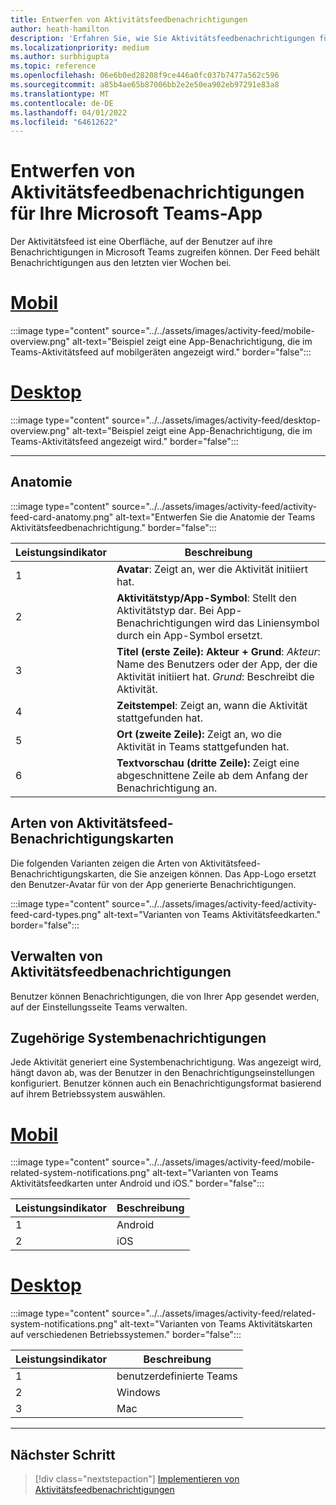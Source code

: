 ```yaml
---
title: Entwerfen von Aktivitätsfeedbenachrichtigungen
author: heath-hamilton
description: 'Erfahren Sie, wie Sie Aktivitätsfeedbenachrichtigungen für Ihre Teams-App entwerfen und das Teams UI Kit erhalten. Entwickeln von Benachrichtigungen aus Teams Kanal in Visual Studio C #'
ms.localizationpriority: medium
ms.author: surbhigupta
ms.topic: reference
ms.openlocfilehash: 06e6b0ed28208f9ce446a0fc037b7477a562c596
ms.sourcegitcommit: a85b4ae65b87006bb2e2e50ea902eb97291e83a8
ms.translationtype: MT
ms.contentlocale: de-DE
ms.lasthandoff: 04/01/2022
ms.locfileid: "64612622"
---
```

# <a name="designing-activity-feed-notifications-for-your-microsoft-teams-app"></a>Entwerfen von Aktivitätsfeedbenachrichtigungen für Ihre Microsoft Teams-App

Der Aktivitätsfeed ist eine Oberfläche, auf der Benutzer auf ihre Benachrichtigungen in Microsoft Teams zugreifen können. Der Feed behält Benachrichtigungen aus den letzten vier Wochen bei.

# <a name="mobile"></a>[Mobil](#tab/mobile)

:::image type="content" source="../../assets/images/activity-feed/mobile-overview.png" alt-text="Beispiel zeigt eine App-Benachrichtigung, die im Teams-Aktivitätsfeed auf mobilgeräten angezeigt wird." border="false":::

# <a name="desktop"></a>[Desktop](#tab/desktop)

:::image type="content" source="../../assets/images/activity-feed/desktop-overview.png" alt-text="Beispiel zeigt eine App-Benachrichtigung, die im Teams-Aktivitätsfeed angezeigt wird." border="false":::

---

## <a name="anatomy"></a>Anatomie

:::image type="content" source="../../assets/images/activity-feed/activity-feed-card-anatomy.png" alt-text="Entwerfen Sie die Anatomie der Teams Aktivitätsfeedbenachrichtigung." border="false":::

|Leistungsindikator|Beschreibung|
|----------|-----------|
|1|**Avatar**: Zeigt an, wer die Aktivität initiiert hat.|
|2|**Aktivitätstyp/App-Symbol**: Stellt den Aktivitätstyp dar. Bei App-Benachrichtigungen wird das Liniensymbol durch ein App-Symbol ersetzt.|
|3|**Titel (erste Zeile): Akteur + Grund**: *Akteur*: Name des Benutzers oder der App, der die Aktivität initiiert hat. *Grund*: Beschreibt die Aktivität.|
|4|**Zeitstempel**: Zeigt an, wann die Aktivität stattgefunden hat.|
|5|**Ort (zweite Zeile):** Zeigt an, wo die Aktivität in Teams stattgefunden hat.|
|6 |**Textvorschau (dritte Zeile):** Zeigt eine abgeschnittene Zeile ab dem Anfang der Benachrichtigung an.|

## <a name="types-of-activity-feed-notification-cards"></a>Arten von Aktivitätsfeed-Benachrichtigungskarten

Die folgenden Varianten zeigen die Arten von Aktivitätsfeed-Benachrichtigungskarten, die Sie anzeigen können. Das App-Logo ersetzt den Benutzer-Avatar für von der App generierte Benachrichtigungen.

:::image type="content" source="../../assets/images/activity-feed/activity-feed-card-types.png" alt-text="Varianten von Teams Aktivitätsfeedkarten." border="false":::

## <a name="manage-activity-feed-notifications"></a>Verwalten von Aktivitätsfeedbenachrichtigungen

Benutzer können Benachrichtigungen, die von Ihrer App gesendet werden, auf der Einstellungsseite Teams verwalten.

## <a name="related-system-notifications"></a>Zugehörige Systembenachrichtigungen

Jede Aktivität generiert eine Systembenachrichtigung. Was angezeigt wird, hängt davon ab, was der Benutzer in den Benachrichtigungseinstellungen konfiguriert. Benutzer können auch ein Benachrichtigungsformat basierend auf ihrem Betriebssystem auswählen.

# <a name="mobile"></a>[Mobil](#tab/mobile)

:::image type="content" source="../../assets/images/activity-feed/mobile-related-system-notifications.png" alt-text="Varianten von Teams Aktivitätsfeedkarten unter Android und iOS." border="false":::

|Leistungsindikator|Beschreibung|
|----------|-----------|
|1|Android|
|2|iOS|

# <a name="desktop"></a>[Desktop](#tab/desktop)

:::image type="content" source="../../assets/images/activity-feed/related-system-notifications.png" alt-text="Varianten von Teams Aktivitätskarten auf verschiedenen Betriebssystemen." border="false":::

|Leistungsindikator|Beschreibung|
|----------|-----------|
|1|benutzerdefinierte Teams|
|2|Windows|
|3|Mac|

---

## <a name="next-step"></a>Nächster Schritt

> [!div class="nextstepaction"]
> [Implementieren von Aktivitätsfeedbenachrichtigungen](/graph/teams-send-activityfeednotifications)

